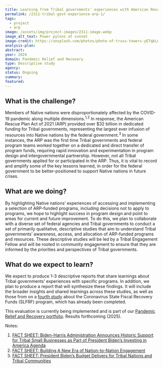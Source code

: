 ```yaml
---
title: Learning from Tribal governments’ experiences with American Rescue Plan programs
permalink: /2311-tribal-govt-experience-arp-1/
tags: 
  - project
  - arp
image: /assets/img/project-images/2311-image.webp
image_alt_text: Power pylons at sunset
image-credit: https://unsplash.com/photos/photo-of-truss-towers-yETqkLnhsUI
analysis-plan:
abstract: 
year: 2024  
domain: Pandemic Relief and Recovery
type: Descriptive study
agency: 
status: Ongoing
summary: 
featured: 
---
```

## What is the challenge?
Members of Native nations were disproportionately affected by the COVID-19 pandemic along multiple dimensions.<sup>1,2</sup> In response, the American Rescue Plan Act of 2021 (ARP) provided over $32 billion in dedicated funding for Tribal governments, representing the largest ever infusion of resources into Native nations by the federal government.<sup>3</sup> In some instances, the ARP was the first time Tribal governments and federal program teams worked together on a dedicated and direct transfer of program funds, requiring rapid innovation and experimentation in program design and intergovernmental partnership. However, not all Tribal governments applied for or participated in the ARP. Thus, it is vital to record and amplify some of the key lessons learned, in order for the federal government to be better-positioned to support Native nations in future crises. 

## What are we doing?
By highlighting Native nations’ experiences of accessing and implementing a selection of ARP-funded programs, including decisions not to apply to programs, we hope to highlight success in program design and point to areas for current and future improvement. To do this, we plan to collaborate with a diverse set of federal agencies and Tribal governments to conduct a set of primarily qualitative, descriptive studies that aim to understand Tribal governments’ awareness, access, and allocation of ARP-funded programs and resources. These descriptive studies will be led by a Tribal Engagement Fellow and will be rooted in community engagement to ensure that they are informed by the priorities and perspectives of Tribal governments.

## What do we expect to learn?
We expect to produce 1-3 descriptive reports that share learnings about Tribal governments’ experiences with specific programs. In addition, we plan to produce a report that will synthesize these findings. It will include the broader insights and shared learnings across these studies, as well as those from on a <a href="https://oes.gsa.gov/projects/slfrf-tribal-govs-neus/">fourth study</a> about the Coronavirus State Fiscal Recovery Funds (SLFRF) program, which has already been completed. 

This evaluation is currently being implemented and is part of our <a href="https://oes.gsa.gov/american-rescue-plan/">Pandemic Relief and Recovery portfolio</a>. 
Results forthcoming (2025).

Notes:
1. <a class="usa-link usa-link--external" href="https://www.whitehouse.gov/briefing-room/statements-releases/2023/06/26/fact-sheet-biden-harris-administration-announces-historic-support-for-tribal-small-businesses-as-part-of-president-bidens-investing-in-america-agenda/">FACT SHEET: Biden-⁠Harris Administration Announces Historic Support for Tribal Small Businesses as Part of President Biden’s Investing in America Agenda</a>
2. <a class="usa-link usa-link--external" href="https://www.whitehouse.gov/briefing-room/statements-releases/2021/11/15/fact-sheet-building-a-new-era-of-nation-to-nation-engagement/#:~:text=Since%20taking%20office%20in%20January,new%20and%20long%2Dstanding%20challenges">FACT SHEET: Building A New Era of Nation-to-Nation Engagement</a>
3. <a class="usa-link usa-link--external" href="https://www.whitehouse.gov/briefing-room/statements-releases/2023/03/09/fact-sheet-president-bidens-budget-delivers-for-tribal-nations-and-tribal-communities/#:~:text=Through%20the%20American%20Rescue%20Plan%2C%20the%20Administration%20invested%20%2432%20billion,to%20Tribal%20governments%20in%20history.">FACT SHEET: President Biden’s Budget Delivers for Tribal Nations and Tribal Communities</a>
